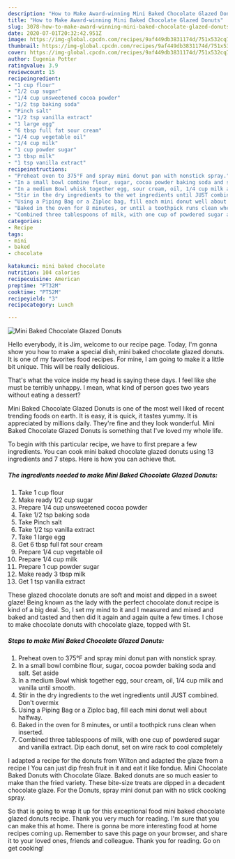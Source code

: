 ```yaml
---
description: "How to Make Award-winning Mini Baked Chocolate Glazed Donuts"
title: "How to Make Award-winning Mini Baked Chocolate Glazed Donuts"
slug: 3078-how-to-make-award-winning-mini-baked-chocolate-glazed-donuts
date: 2020-07-01T20:32:42.951Z
image: https://img-global.cpcdn.com/recipes/9af449db3831174d/751x532cq70/mini-baked-chocolate-glazed-donuts-recipe-main-photo.jpg
thumbnail: https://img-global.cpcdn.com/recipes/9af449db3831174d/751x532cq70/mini-baked-chocolate-glazed-donuts-recipe-main-photo.jpg
cover: https://img-global.cpcdn.com/recipes/9af449db3831174d/751x532cq70/mini-baked-chocolate-glazed-donuts-recipe-main-photo.jpg
author: Eugenia Potter
ratingvalue: 3.9
reviewcount: 15
recipeingredient:
- "1 cup flour"
- "1/2 cup sugar"
- "1/4 cup unsweetened cocoa powder"
- "1/2 tsp baking soda"
- "Pinch salt"
- "1/2 tsp vanilla extract"
- "1 large egg"
- "6 tbsp full fat sour cream"
- "1/4 cup vegetable oil"
- "1/4 cup milk"
- "1 cup powder sugar"
- "3 tbsp milk"
- "1 tsp vanilla extract"
recipeinstructions:
- "Preheat oven to 375°F and spray mini donut pan with nonstick spray."
- "In a small bowl combine flour, sugar, cocoa powder baking soda and salt. Set aside"
- "In a medium Bowl whisk together egg, sour cream, oil, 1/4 cup milk and vanilla until smooth."
- "Stir in the dry ingredients to the wet ingredients until JUST combined. Don&#39;t overmix"
- "Using a Piping Bag or a Ziploc bag, fill each mini donut well about halfway."
- "Baked in the oven for 8 minutes, or until a toothpick runs clean when inserted."
- "Combined three tablespoons of milk, with one cup of powdered sugar and vanilla extract. Dip each donut, set on wire rack to cool completely"
categories:
- Recipe
tags:
- mini
- baked
- chocolate

katakunci: mini baked chocolate 
nutrition: 104 calories
recipecuisine: American
preptime: "PT32M"
cooktime: "PT52M"
recipeyield: "3"
recipecategory: Lunch

---
```



![Mini Baked Chocolate Glazed Donuts](https://img-global.cpcdn.com/recipes/9af449db3831174d/751x532cq70/mini-baked-chocolate-glazed-donuts-recipe-main-photo.jpg)

Hello everybody, it is Jim, welcome to our recipe page. Today, I'm gonna show you how to make a special dish, mini baked chocolate glazed donuts. It is one of my favorites food recipes. For mine, I am going to make it a little bit unique. This will be really delicious.

That&#39;s what the voice inside my head is saying these days. I feel like she must be terribly unhappy. I mean, what kind of person goes two years without eating a dessert?

Mini Baked Chocolate Glazed Donuts is one of the most well liked of recent trending foods on earth. It is easy, it is quick, it tastes yummy. It is appreciated by millions daily. They're fine and they look wonderful. Mini Baked Chocolate Glazed Donuts is something that I've loved my whole life.


To begin with this particular recipe, we have to first prepare a few ingredients. You can cook mini baked chocolate glazed donuts using 13 ingredients and 7 steps. Here is how you can achieve that.

<!--inarticleads1-->

##### The ingredients needed to make Mini Baked Chocolate Glazed Donuts:

1. Take 1 cup flour
1. Make ready 1/2 cup sugar
1. Prepare 1/4 cup unsweetened cocoa powder
1. Take 1/2 tsp baking soda
1. Take Pinch salt
1. Take 1/2 tsp vanilla extract
1. Take 1 large egg
1. Get 6 tbsp full fat sour cream
1. Prepare 1/4 cup vegetable oil
1. Prepare 1/4 cup milk
1. Prepare 1 cup powder sugar
1. Make ready 3 tbsp milk
1. Get 1 tsp vanilla extract


These glazed chocolate donuts are soft and moist and dipped in a sweet glaze! Being known as the lady with the perfect chocolate donut recipe is kind of a big deal. So, I set my mind to it and I measured and mixed and baked and tasted and then did it again and again quite a few times. I chose to make chocolate donuts with chocolate glaze, topped with St. 

<!--inarticleads2-->

##### Steps to make Mini Baked Chocolate Glazed Donuts:

1. Preheat oven to 375°F and spray mini donut pan with nonstick spray.
1. In a small bowl combine flour, sugar, cocoa powder baking soda and salt. Set aside
1. In a medium Bowl whisk together egg, sour cream, oil, 1/4 cup milk and vanilla until smooth.
1. Stir in the dry ingredients to the wet ingredients until JUST combined. Don&#39;t overmix
1. Using a Piping Bag or a Ziploc bag, fill each mini donut well about halfway.
1. Baked in the oven for 8 minutes, or until a toothpick runs clean when inserted.
1. Combined three tablespoons of milk, with one cup of powdered sugar and vanilla extract. Dip each donut, set on wire rack to cool completely


I adapted a recipe for the donuts from Wilton and adapted the glaze from a recipe I You can just dip fresh fruit in it and eat it like fondue. Mini Chocolate Baked Donuts with Chocolate Glaze. Baked donuts are so much easier to make than the fried variety. These bite-size treats are dipped in a decadent chocolate glaze. For the Donuts, spray mini donut pan with no stick cooking spray. 

So that is going to wrap it up for this exceptional food mini baked chocolate glazed donuts recipe. Thank you very much for reading. I'm sure that you can make this at home. There is gonna be more interesting food at home recipes coming up. Remember to save this page on your browser, and share it to your loved ones, friends and colleague. Thank you for reading. Go on get cooking!
